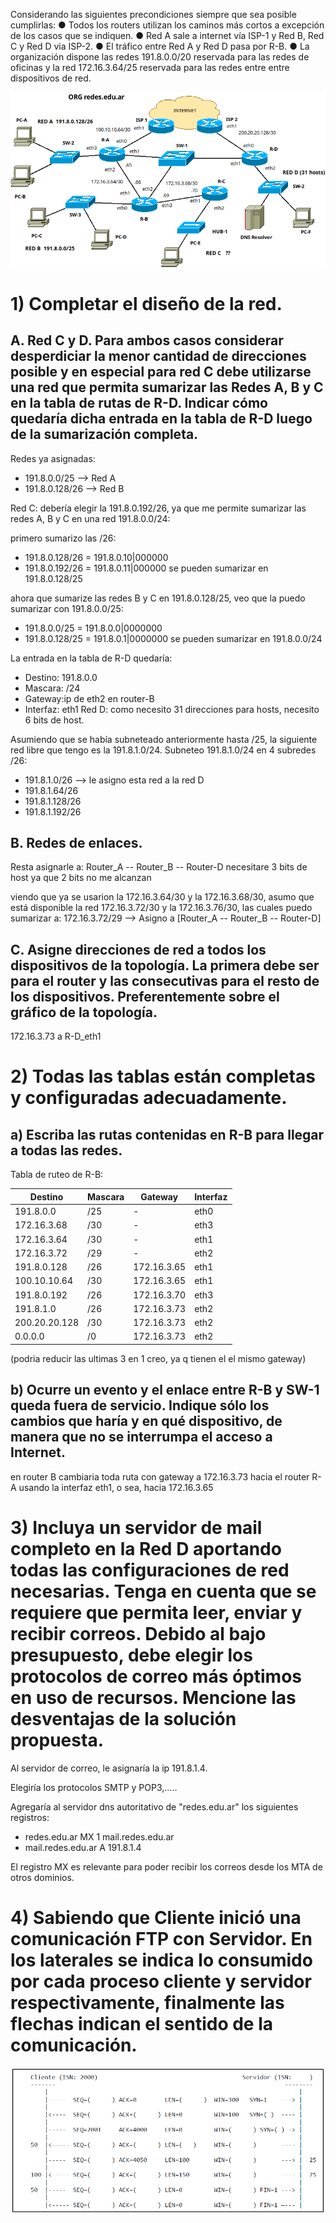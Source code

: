 
Considerando las siguientes precondiciones siempre que sea posible cumplirlas:
● Todos los routers utilizan los caminos más cortos a excepción de los casos que se indiquen.
● Red A sale a internet vía ISP-1 y Red B, Red C y Red D via ISP-2.
● El tráfico entre Red A y Red D pasa por R-B.
● La organización dispone las redes 191.8.0.0/20 reservada para las redes de oficinas y la red 172.16.3.64/25 reservada para las redes entre entre dispositivos de red.

![Alt text](images/image-18.png)


# 1) Completar el diseño de la red.
## A. Red C y D. Para ambos casos considerar desperdiciar la menor cantidad de direcciones posible y en especial para red C debe utilizarse una red que permita sumarizar las Redes A, B y C en la tabla de rutas de R-D. Indicar cómo quedaría dicha entrada en la tabla de R-D luego de la sumarización completa.

Redes ya asignadas:
- 191.8.0.0/25 --> Red A
- 191.8.0.128/26 --> Red B

Red C: debería elegir la 191.8.0.192/26, ya que me permite sumarizar las redes A, B y C en una red 191.8.0.0/24:

primero sumarizo las /26:
- 191.8.0.128/26 = 191.8.0.10|000000
- 191.8.0.192/26 = 191.8.0.11|000000
se pueden sumarizar en 191.8.0.128/25

ahora que sumarize las redes B y C en 191.8.0.128/25, veo que la puedo sumarizar con 191.8.0.0/25:
- 191.8.0.0/25   = 191.8.0.0|0000000
- 191.8.0.128/25 = 191.8.0.1|0000000
se pueden sumarizar en 191.8.0.0/24

La entrada en la tabla de R-D quedaría:
- Destino: 191.8.0.0
- Mascara: /24
- Gateway:ip de eth2 en router-B
- Interfaz: eth1
Red D: como necesito 31 direcciones para hosts, necesito 6 bits de host.

Asumiendo que se había subneteado anteriormente hasta /25, la siguiente red libre que tengo es la 191.8.1.0/24.
Subneteo 191.8.1.0/24 en 4 subredes /26:
- 191.8.1.0/26 --> le asigno esta red a la red D
- 191.8.1.64/26
- 191.8.1.128/26
- 191.8.1.192/26

## B. Redes de enlaces.

Resta asignarle a:
Router_A -- Router_B -- Router-D
necesitare 3 bits de host ya que 2 bits no me alcanzan

viendo que ya se usarion la 172.16.3.64/30 y la 172.16.3.68/30, 
asumo que está disponible la red 172.16.3.72/30 y la 172.16.3.76/30, las cuales puedo sumarizar a:
172.16.3.72/29 --> Asigno a [Router_A -- Router_B -- Router-D]

## C. Asigne direcciones de red a todos los dispositivos de la topología. La primera debe ser para el router y las consecutivas para el resto de los dispositivos. Preferentemente sobre el gráfico de la topología.


172.16.3.73 a R-D_eth1

# 2) Todas las tablas están completas y configuradas adecuadamente.
## a) Escriba las rutas contenidas en R-B para llegar a todas las redes.

Tabla de ruteo de R-B:

| Destino       | Mascara | Gateway     | Interfaz |
| ------------- | ------- | ----------- | -------- |
| 191.8.0.0     | /25     | -           | eth0     | red B   |
| 172.16.3.68   | /30     | -           | eth3     |
| 172.16.3.64   | /30     | -           | eth1     |
| 172.16.3.72   | /29     | -           | eth2     |
| 191.8.0.128   | /26     | 172.16.3.65 | eth1     | red A   |
| 100.10.10.64  | /30     | 172.16.3.65 | eth1     |
| 191.8.0.192   | /26     | 172.16.3.70 | eth3     | red C   |
| 191.8.1.0     | /26     | 172.16.3.73 | eth2     | red D   |
| 200.20.20.128 | /30     | 172.16.3.73 | eth2     |
| 0.0.0.0       | /0      | 172.16.3.73 | eth2     | default |

(podria reducir las ultimas 3 en 1 creo, ya q tienen el el mismo gateway)

## b) Ocurre un evento y el enlace entre R-B y SW-1 queda fuera de servicio. Indique sólo los cambios que haría y en qué dispositivo, de manera que no se interrumpa el acceso a Internet.

en router B cambiaria toda ruta con gateway a 172.16.3.73 hacia el router R-A usando la interfaz eth1, o sea, hacia 172.16.3.65


# 3) Incluya un servidor de mail completo en la Red D aportando todas las configuraciones de red necesarias. Tenga en cuenta que se requiere que permita leer, enviar y recibir correos. Debido al bajo presupuesto, debe elegir los protocolos de correo más óptimos en uso de recursos. Mencione las desventajas de la solución propuesta.

Al servidor de correo, le asignaría la ip 191.8.1.4.

Elegiría los protocolos SMTP y POP3,.....
<!-- falta desventajas -->

Agregaría al servidor dns autoritativo de "redes.edu.ar" los siguientes registros:
- redes.edu.ar MX 1 mail.redes.edu.ar
- mail.redes.edu.ar A 191.8.1.4

El registro MX es relevante para poder recibir los correos desde los MTA de otros dominios.


# 4) Sabiendo que Cliente inició una comunicación FTP con Servidor. En los laterales se indica lo consumido por cada proceso cliente y servidor respectivamente, finalmente las flechas indican el sentido de la comunicación.

![Intercambio-TCP](images/intercambio-tcp.png)